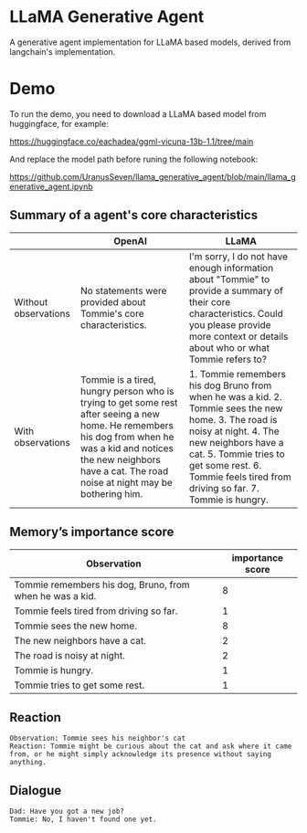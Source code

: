 # LLaMA Generative Agent
A generative agent implementation for LLaMA based models, derived from langchain's implementation.

# Demo
To run the demo, you need to download a LLaMA based model from huggingface, for example:

https://huggingface.co/eachadea/ggml-vicuna-13b-1.1/tree/main

And replace the model path before runing the following notebook:

https://github.com/UranusSeven/llama_generative_agent/blob/main/llama_generative_agent.ipynb

## Summary of a agent's core characteristics
|   | OpenAI  | LLaMA  |
|---|---|---|
| Without observations  | No statements were provided about Tommie's core characteristics.  |  I'm sorry, I do not have enough information about "Tommie" to provide a summary of their core characteristics. Could you please provide more context or details about who or what Tommie refers to? |
| With observations  | Tommie is a tired, hungry person who is trying to get some rest after seeing a new home. He remembers his dog from when he was a kid and notices the new neighbors have a cat. The road noise at night may be bothering him.  | 1. Tommie remembers his dog Bruno from when he was a kid. 2. Tommie sees the new home. 3. The road is noisy at night. 4. The new neighbors have a cat. 5. Tommie tries to get some rest. 6. Tommie feels tired from driving so far. 7. Tommie is hungry.  |

## Memory’s importance score
| Observation  | importance score  |
|---|---|
| Tommie remembers his dog, Bruno, from when he was a kid.   | 8 |
| Tommie feels tired from driving so far.  | 1 |
| Tommie sees the new home.  | 8 |
| The new neighbors have a cat.  | 2 |
| The road is noisy at night.  | 2 |
| Tommie is hungry.  | 1 |
| Tommie tries to get some rest.  | 1 |

## Reaction
```
Observation: Tommie sees his neighbor's cat
Reaction: Tommie might be curious about the cat and ask where it came from, or he might simply acknowledge its presence without saying anything.
```

## Dialogue
```
Dad: Have you got a new job?
Tommie: No, I haven't found one yet.
```
